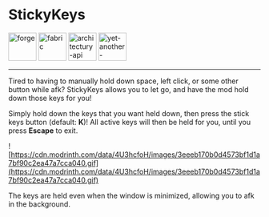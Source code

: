 # StickyKeys

<img alt="forge" height="56" src="https://cdn.jsdelivr.net/npm/@intergrav/devins-badges@3/assets/cozy/supported/forge_vector.svg"> <img alt="fabric" height="56" src="https://cdn.jsdelivr.net/npm/@intergrav/devins-badges@3/assets/cozy/supported/fabric_vector.svg"> <a href="https://modrinth.com/mod/architectury-api"><img alt="architectury-api" height="56" src="https://cdn.jsdelivr.net/npm/@intergrav/devins-badges@3/assets/cozy/requires/architectury-api_vector.svg"></a> <a href="https://modrinth.com/mod/yacl"><img alt="yet-another-config-lib" height="56" src="https://file.garden/ZrvmZPC1HzBK0sn0/yacl-badge.svg"></a>

---

Tired to having to manually hold down space, left click, or some other button while afk? StickyKeys allows you to let go, and have the mod hold down those keys for you!

Simply hold down the keys that you want held down, then press the stick keys button (default: **K**)! All active keys will then be held for you, until you press **Escape** to exit.

![https://cdn.modrinth.com/data/4U3hcfoH/images/3eeeb170b0d4573bf1d1a7bf90c2ea47a7cca040.gif](https://cdn.modrinth.com/data/4U3hcfoH/images/3eeeb170b0d4573bf1d1a7bf90c2ea47a7cca040.gif)

The keys are held even when the window is minimized, allowing you to afk in the background.
